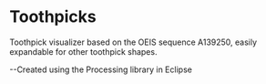 # Toothpicks
Toothpick visualizer based on the OEIS sequence A139250, easily expandable for other toothpick shapes.

--Created using the Processing library in Eclipse
